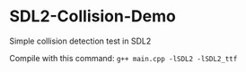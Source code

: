 # SDL2-Collision-Demo
Simple collision detection test in SDL2

Compile with this command:  ``g++ main.cpp -lSDL2 -lSDL2_ttf``
